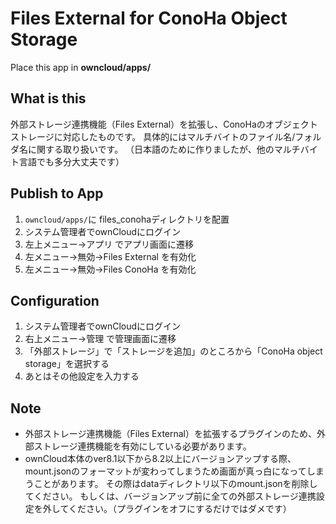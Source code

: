 # Files External for ConoHa Object Storage
Place this app in **owncloud/apps/**

## What is this
外部ストレージ連携機能（Files External）を拡張し、ConoHaのオブジェクトストレージに対応したものです。
具体的にはマルチバイトのファイル名/フォルダ名に関する取り扱いです。
（日本語のために作りましたが、他のマルチバイト言語でも多分大丈夫です）

## Publish to App
1. `owncloud/apps/`に files_conohaディレクトリを配置
2. システム管理者でownCloudにログイン
3. 左上メニュー->アプリ でアプリ画面に遷移
4. 左メニュー->無効->Files External を有効化
5. 左メニュー->無効->Files ConoHa を有効化

## Configuration
1. システム管理者でownCloudにログイン
2. 右上メニュー->管理 で管理画面に遷移
3. 「外部ストレージ」で「ストレージを追加」のところから「ConoHa object storage」を選択する
4. あとはその他設定を入力する

## Note
* 外部ストレージ連携機能（Files External）を拡張するプラグインのため、外部ストレージ連携機能を有効にしている必要があります。
* ownCloud本体のver8.1以下から8.2以上にバージョンアップする際、mount.jsonのフォーマットが変わってしまうため画面が真っ白になってしまうことがあります。
  その際はdataディレクトリ以下のmount.jsonを削除してください。
  もしくは、バージョンアップ前に全ての外部ストレージ連携設定を外してください。（プラグインをオフにするだけではダメです）
